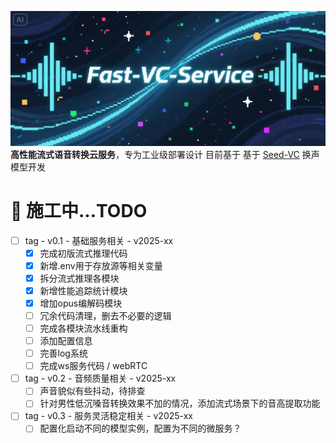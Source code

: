 ![fast-vc-service](https://raw.githubusercontent.com/Leroll/fast-vc-service/main/asserts/cover.PNG)
 ​**高性能流式语音转换云服务**，专为工业级部署设计
 目前基于 基于 [Seed-VC](https://github.com/Plachtaa/seed-vc) 换声模型开发


# 🚧 施工中...TODO
- [ ] tag - v0.1 - 基础服务相关 - v2025-xx
    - [x] 完成初版流式推理代码 
    - [x] 新增.env用于存放源等相关变量
    - [x] 拆分流式推理各模块
    - [x] 新增性能追踪统计模块
    - [x] 增加opus编解码模块
    - [ ] 冗余代码清理，删去不必要的逻辑
    - [ ] 完成各模块流水线重构
    - [ ] 添加配置信息
    - [ ] 完善log系统
    - [ ] 完成ws服务代码 / webRTC
- [ ] tag - v0.2 - 音频质量相关 -  v2025-xx
    - [ ] 声音貌似有些抖动，待排查
    - [ ] 针对男性低沉嗓音转换效果不加的情况，添加流式场景下的音高提取功能
- [ ] tag - v0.3 - 服务灵活稳定相关 - v2025-xx
    - [ ] 配置化启动不同的模型实例，配置为不同的微服务？